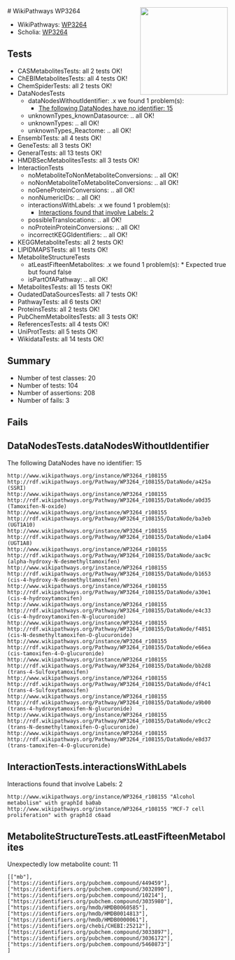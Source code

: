<img style="float: right; width: 200px" src="https://upload.wikimedia.org/wikipedia/commons/thumb/8/83/Wplogo_with_text_500.png/640px-Wplogo_with_text_500.png" />
# WikiPathways WP3264

* WikiPathways: [WP3264](https://new.wikipathways.org/pathways/WP3264)
* Scholia: [WP3264](https://scholia.toolforge.org/wikipathways/WP3264)
## Tests
* CASMetabolitesTests: all 2 tests OK!
* ChEBIMetabolitesTests: all 4 tests OK!
* ChemSpiderTests: all 2 tests OK!
* DataNodesTests
    * dataNodesWithoutIdentifier: .x we found 1 problem(s):
        * [The following DataNodes have no identifier: 15](#8792c495)
    * unknownTypes_knownDatasource: .. all OK!
    * unknownTypes: .. all OK!
    * unknownTypes_Reactome: .. all OK!
* EnsemblTests: all 4 tests OK!
* GeneTests: all 3 tests OK!
* GeneralTests: all 13 tests OK!
* HMDBSecMetabolitesTests: all 3 tests OK!
* InteractionTests
    * noMetaboliteToNonMetaboliteConversions: .. all OK!
    * noNonMetaboliteToMetaboliteConversions: .. all OK!
    * noGeneProteinConversions: .. all OK!
    * nonNumericIDs: .. all OK!
    * interactionsWithLabels: .x we found 1 problem(s):
        * [Interactions found that involve Labels: 2](#630d2679)
    * possibleTranslocations: .. all OK!
    * noProteinProteinConversions: .. all OK!
    * incorrectKEGGIdentifiers: .. all OK!
* KEGGMetaboliteTests: all 2 tests OK!
* LIPIDMAPSTests: all 1 tests OK!
* MetaboliteStructureTests
    * atLeastFifteenMetabolites: .x we found 1 problem(s):
            * Expected true but found false
    * isPartOfAPathway: .. all OK!
* MetabolitesTests: all 15 tests OK!
* OudatedDataSourcesTests: all 7 tests OK!
* PathwayTests: all 6 tests OK!
* ProteinsTests: all 2 tests OK!
* PubChemMetabolitesTests: all 3 tests OK!
* ReferencesTests: all 4 tests OK!
* UniProtTests: all 5 tests OK!
* WikidataTests: all 14 tests OK!


## Summary

* Number of test classes: 20
* Number of tests: 104
* Number of assertions: 208
* Number of fails: 3

## Fails

<a name="8792c495" />

## DataNodesTests.dataNodesWithoutIdentifier

The following DataNodes have no identifier: 15
```
http://www.wikipathways.org/instance/WP3264_r108155 http://rdf.wikipathways.org/Pathway/WP3264_r108155/DataNode/a425a (SSRI)
http://www.wikipathways.org/instance/WP3264_r108155 http://rdf.wikipathways.org/Pathway/WP3264_r108155/DataNode/a0d35 (Tamoxifen-N-oxide)
http://www.wikipathways.org/instance/WP3264_r108155 http://rdf.wikipathways.org/Pathway/WP3264_r108155/DataNode/ba3eb (UGT1A10)
http://www.wikipathways.org/instance/WP3264_r108155 http://rdf.wikipathways.org/Pathway/WP3264_r108155/DataNode/e1a04 (UGT1A8)
http://www.wikipathways.org/instance/WP3264_r108155 http://rdf.wikipathways.org/Pathway/WP3264_r108155/DataNode/aac9c (alpha-hydroxy-N-desmethyltamoxifen)
http://www.wikipathways.org/instance/WP3264_r108155 http://rdf.wikipathways.org/Pathway/WP3264_r108155/DataNode/b1653 (cis-4-hydroxy-N-desmethyltamoxifen)
http://www.wikipathways.org/instance/WP3264_r108155 http://rdf.wikipathways.org/Pathway/WP3264_r108155/DataNode/a30e1 (cis-4-hydroxytamoxifen)
http://www.wikipathways.org/instance/WP3264_r108155 http://rdf.wikipathways.org/Pathway/WP3264_r108155/DataNode/e4c33 (cis-4-hydroxytamoxifen-N-glucuronide)
http://www.wikipathways.org/instance/WP3264_r108155 http://rdf.wikipathways.org/Pathway/WP3264_r108155/DataNode/f4851 (cis-N-desmethyltamoxifen-O-glucuronide)
http://www.wikipathways.org/instance/WP3264_r108155 http://rdf.wikipathways.org/Pathway/WP3264_r108155/DataNode/e66ea (cis-tamoxifen-4-O-glucuronide)
http://www.wikipathways.org/instance/WP3264_r108155 http://rdf.wikipathways.org/Pathway/WP3264_r108155/DataNode/bb2d8 (trans-4-Sulfoxytamoxifen)
http://www.wikipathways.org/instance/WP3264_r108155 http://rdf.wikipathways.org/Pathway/WP3264_r108155/DataNode/df4c1 (trans-4-Sulfoxytamoxifen)
http://www.wikipathways.org/instance/WP3264_r108155 http://rdf.wikipathways.org/Pathway/WP3264_r108155/DataNode/a9b00 (trans-4-hydroxytamoxifen-N-glucuronide)
http://www.wikipathways.org/instance/WP3264_r108155 http://rdf.wikipathways.org/Pathway/WP3264_r108155/DataNode/e9cc2 (trans-N-desmethyltamoxifen-O-glucuronide)
http://www.wikipathways.org/instance/WP3264_r108155 http://rdf.wikipathways.org/Pathway/WP3264_r108155/DataNode/e8d37 (trans-tamoxifen-4-O-glucuronide)
```

<a name="630d2679" />

## InteractionTests.interactionsWithLabels

Interactions found that involve Labels: 2
```
http://www.wikipathways.org/instance/WP3264_r108155 "Alcohol metabolism" with graphId ba0ab
http://www.wikipathways.org/instance/WP3264_r108155 "MCF-7 cell proliferation" with graphId c6aad
```

<a name="3b0f9385" />

## MetaboliteStructureTests.atLeastFifteenMetabolites

Unexpectedly low metabolite count: 11

```
[["mb"],
["https://identifiers.org/pubchem.compound/449459"],
["https://identifiers.org/pubchem.compound/3032890"],
["https://identifiers.org/pubchem.compound/10214"],
["https://identifiers.org/pubchem.compound/3035980"],
["https://identifiers.org/hmdb/HMDB0060585"],
["https://identifiers.org/hmdb/HMDB0014813"],
["https://identifiers.org/hmdb/HMDB0000061"],
["https://identifiers.org/chebi/CHEBI:25212"],
["https://identifiers.org/pubchem.compound/3033897"],
["https://identifiers.org/pubchem.compound/3036172"],
["https://identifiers.org/pubchem.compound/5460873"]
]
```

